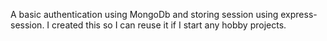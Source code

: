 A basic authentication using MongoDb and storing session using express-session. I created this so I can reuse it if I start any hobby projects.
